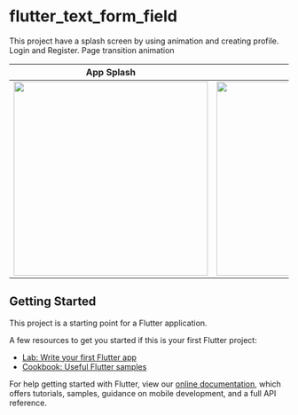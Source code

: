 # flutter_text_form_field

This project have a splash screen by using animation and creating profile.
Login and Register. Page transition animation 

|              App Splash             |             App Home                 |
| :----------------------------------: | :----------------------------------: |
| <a  target="_blank"><img src="https://user-images.githubusercontent.com/37551474/116798125-3baf8480-aaf5-11eb-85b4-7998baee79f4.gif" width="350"></a> | <a  target="_blank"><img src="https://user-images.githubusercontent.com/37551474/116798202-eaec5b80-aaf5-11eb-9de1-2844f001a994.gif" width="350"></a> |


## Getting Started

This project is a starting point for a Flutter application.

A few resources to get you started if this is your first Flutter project:

- [Lab: Write your first Flutter app](https://flutter.dev/docs/get-started/codelab)
- [Cookbook: Useful Flutter samples](https://flutter.dev/docs/cookbook)

For help getting started with Flutter, view our
[online documentation](https://flutter.dev/docs), which offers tutorials,
samples, guidance on mobile development, and a full API reference.
